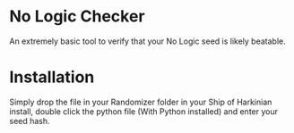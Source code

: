 # No Logic Checker
An extremely basic tool to verify that your No Logic seed is likely beatable.

# Installation
Simply drop the file in your Randomizer folder in your Ship of Harkinian install, double click the python file (With Python installed) and enter your seed hash.
